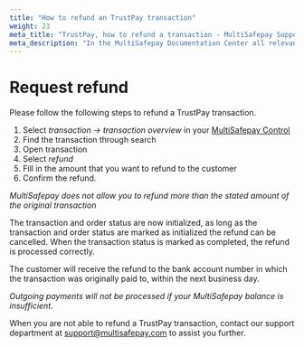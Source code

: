 ```yaml
---
title: "How to refund an TrustPay transaction"
weight: 23
meta_title: "TrustPay, how to refund a transaction - MultiSafepay Support"
meta_description: "In the MultiSafepay Documentation Center all relevant information regarding our Plugins and API. As well as Support pages for Payment Method, Tools and General Questions. You can also find the contact details of our Support Team and Integration Team."
---
```

# Request refund
Please follow the following steps to refund a TrustPay transaction.

1. Select _transaction -> transaction overview_ in your [MultiSafepay Control](https://merchant.multisafepay.com/)
2. Find the transaction through search
3. Open transaction
4. Select _refund_
5. Fill in the amount that you want to refund to the customer       
6. Confirm the refund.

_MultiSafepay does not allow you to refund more than the stated amount of the original transaction_


The transaction and order status are now initialized, as long as the transaction and order status are marked as initialized the refund can be cancelled. When the transaction status is marked as completed, the refund is processed correctly.

The customer will receive the refund to the bank account number in which the transaction was originally paid to, within the next business day.

_Outgoing payments will not be processed if your MultiSafepay balance is insufficient_.

When you are not able to refund a TrustPay transaction, contact our support department at <support@multisafepay.com> to assist you further.
